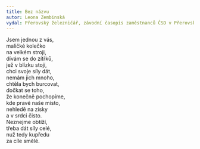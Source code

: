 ```yaml
---
title: Bez názvu
autor: Leona Zembinská
vydal: Přerovský železničář, závodní časopis zaměstnanců ČSD v Přerovském železničním uzlu, 1963
---
```


Jsem jednou z vás,    
maličké kolečko    
na velkém stroji,   
dívám se do zítřků,   
jež v blízku stojí,   
chci svoje síly dát,   
nemám jich mnoho,   
chtěla bych burcovat,  
dočkat se toho,  
že konečně pochopíme,  
kde pravé naše místo,  
nehledě na zisky  
a v srdci čisto.   
Neznejme obtíží,  
třeba dát síly celé,   
nuž tedy kupředu  
za cíle smělé.
